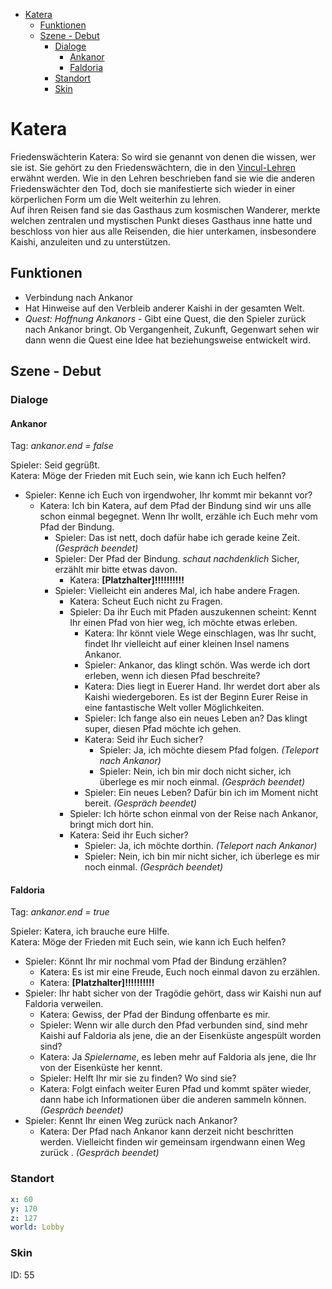 - [Katera](#katera)
  - [Funktionen](#funktionen)
  - [Szene - Debut](#szene---debut)
    - [Dialoge](#dialoge)
      - [Ankanor](#ankanor)
      - [Faldoria](#faldoria)
    - [Standort](#standort)
    - [Skin](#skin)

# Katera

Friedenswächterin Katera: So wird sie genannt von denen die wissen, wer sie ist. Sie gehört zu den Friedenswächtern, die in den [Vincul-Lehren](https://git.faldoria.de/tof/story/blob/master/Religionen-Goetter-Erschaffung/Kaishi-Vincul-Lehren.md) erwähnt werden. Wie in den Lehren beschrieben fand sie wie die anderen Friedenswächter den Tod, doch sie manifestierte sich wieder in einer körperlichen Form um die Welt weiterhin zu lehren.  
Auf ihren Reisen fand sie das Gasthaus zum kosmischen Wanderer, merkte welchen zentralen und mystischen Punkt dieses Gasthaus inne hatte und beschloss von hier aus alle Reisenden, die hier unterkamen, insbesondere Kaishi, anzuleiten und zu unterstützen.

## Funktionen

* Verbindung nach Ankanor
* Hat Hinweise auf den Verbleib anderer Kaishi in der gesamten Welt.
* *Quest: Hoffnung Ankanors* - Gibt eine Quest, die den Spieler zurück nach Ankanor bringt. Ob Vergangenheit, Zukunft, Gegenwart sehen wir dann wenn die Quest eine Idee hat beziehungsweise entwickelt wird.

## Szene - Debut

### Dialoge

#### Ankanor

Tag: *ankanor.end = false*

Spieler: Seid gegrüßt.  
Katera: Möge der Frieden mit Euch sein, wie kann ich Euch helfen?  
  * Spieler: Kenne ich Euch von irgendwoher, Ihr kommt mir bekannt vor?
    * Katera: Ich bin Katera, auf dem Pfad der Bindung sind wir uns alle schon einmal begegnet. Wenn Ihr wollt, erzähle ich Euch mehr vom Pfad der Bindung. 
      * Spieler: Das ist nett, doch dafür habe ich gerade keine Zeit. *(Gespräch beendet)*
      * Spieler: Der Pfad der Bindung. *schaut nachdenklich* Sicher, erzählt mir bitte etwas davon.
        * Katera: **[Platzhalter]!!!!!!!!!!**
      * Spieler: Vielleicht ein anderes Mal, ich habe andere Fragen.
        * Katera: Scheut Euch nicht zu Fragen.
        * Spieler: Da ihr Euch mit Pfaden auszukennen scheint: Kennt Ihr einen Pfad von hier weg, ich möchte etwas erleben.
          * Katera: Ihr könnt viele Wege einschlagen, was Ihr sucht, findet Ihr vielleicht auf einer kleinen Insel namens Ankanor.
          * Spieler: Ankanor, das klingt schön. Was werde ich dort erleben, wenn ich diesen Pfad beschreite? 
          * Katera: Dies liegt in Euerer Hand. Ihr werdet dort aber als Kaishi wiedergeboren. Es ist der Beginn Eurer Reise in eine fantastische Welt voller Möglichkeiten. 
          * Spieler: Ich fange also ein neues Leben an? Das klingt super, diesen Pfad möchte ich gehen.
          * Katera: Seid ihr Euch sicher? 
            * Spieler: Ja, ich möchte diesem Pfad folgen. *(Teleport nach Ankanor)* 
            * Spieler: Nein, ich bin mir doch nicht sicher, ich überlege es mir noch einmal. *(Gespräch beendet)*
          * Spieler: Ein neues Leben? Dafür bin ich im Moment nicht bereit. *(Gespräch beendet)*
        * Spieler: Ich hörte schon einmal von der Reise nach Ankanor, bringt mich dort hin. 
        * Katera: Seid ihr Euch sicher? 
          * Spieler: Ja, ich möchte dorthin. *(Teleport nach Ankanor)* 
          * Spieler: Nein, ich bin mir nicht sicher, ich überlege es mir noch einmal. *(Gespräch beendet)*


#### Faldoria

Tag: *ankanor.end = true*

Spieler: Katera, ich brauche eure Hilfe.   
Katera: Möge der Frieden mit Euch sein, wie kann ich Euch helfen?
  * Spieler: Könnt Ihr mir nochmal vom Pfad der Bindung erzählen?
    * Katera: Es ist mir eine Freude, Euch noch einmal davon zu erzählen.
    * Katera: **[Platzhalter]!!!!!!!!!!**
  * Spieler: Ihr habt sicher von der Tragödie gehört, dass wir Kaishi nun auf Faldoria verweilen. 
    * Katera: Gewiss, der Pfad der Bindung offenbarte es mir.
    * Spieler: Wenn wir alle durch den Pfad verbunden sind, sind mehr Kaishi auf Faldoria als jene, die an der Eisenküste angespült worden sind?
    * Katera: Ja $Spielername$, es leben mehr auf Faldoria als jene, die Ihr von der Eisenküste her kennt.
    * Spieler: Helft Ihr mir sie zu finden? Wo sind sie?
    * Katera: Folgt einfach weiter Euren Pfad und kommt später wieder, dann habe ich Informationen über die anderen sammeln können. *(Gespräch beendet)*
  * Spieler: Kennt Ihr einen Weg zurück nach Ankanor?
    * Katera: Der Pfad nach Ankanor kann derzeit nicht beschritten werden. Vielleicht finden wir gemeinsam irgendwann einen Weg zurück . *(Gespräch beendet)*

### Standort
```yml
x: 60
y: 170
z: 127
world: Lobby
```

### Skin
ID: 55